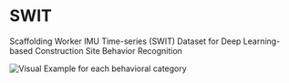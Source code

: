 # SWIT
Scaffolding Worker IMU Time-series (SWIT) Dataset for Deep Learning-based Construction Site Behavior Recognition


![Visual Example for each behavioral category](https://github.com/user-attachments/assets/4d1632c3-31b7-4b73-9459-5b3093770b50)
